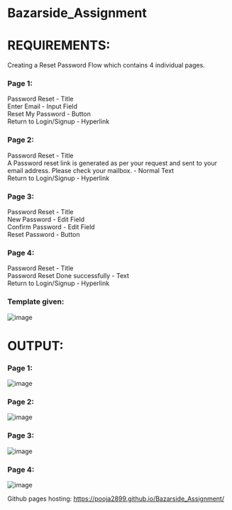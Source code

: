 # Bazarside_Assignment

# REQUIREMENTS:
Creating a Reset Password Flow which contains 4 individual
pages.
  ### Page 1:
  Password Reset - Title  
  Enter Email - Input Field  
  Reset My Password - Button  
  Return to Login/Signup - Hyperlink  
  ### Page 2:
  Password Reset - Title  
A Password reset link is generated as per your request
and sent to your email address. Please check your
mailbox. - Normal Text  
Return to Login/Signup - Hyperlink    
  ### Page 3:
  Password Reset - Title  
New Password - Edit Field  
Confirm Password - Edit Field  
Reset Password - Button   
  ### Page 4:
  Password Reset - Title  
Password Reset Done successfully - Text  
Return to Login/Signup - Hyperlink    
### Template given:
![image](https://user-images.githubusercontent.com/59216813/149805664-07ecdd63-2e1d-4cf4-8148-4a903031e088.png)

# OUTPUT:
### Page 1:
![image](https://user-images.githubusercontent.com/59216813/149805796-597b9689-2dbe-4f19-ab64-5412160315d3.png)

### Page 2:
![image](https://user-images.githubusercontent.com/59216813/149805948-d2484c43-84c6-4e29-8456-97b1bdaaefd9.png)

### Page 3:
![image](https://user-images.githubusercontent.com/59216813/149805992-00a54e96-0546-40af-a0c7-7372e5886c0c.png)

### Page 4:
![image](https://user-images.githubusercontent.com/59216813/149806031-ac740bb1-06f7-4710-82f9-e98ad5defaee.png)

Github pages hosting:
https://pooja2899.github.io/Bazarside_Assignment/
